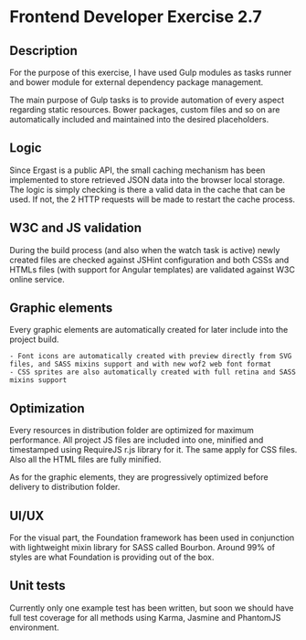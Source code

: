 # Frontend Developer Exercise 2.7

## Description

For the purpose of this exercise, I have used Gulp modules as tasks runner and bower module for external dependency package management.

The main purpose of Gulp tasks is to provide automation of every aspect regarding static resources. Bower packages, custom files and so on are automatically included and maintained into the desired placeholders.

## Logic
Since Ergast is a public API, the small caching mechanism has been implemented to store retrieved JSON data into the browser local storage. The logic is simply checking is there a valid data in the cache that can be used. If not, the 2 HTTP requests will be made to restart the cache process.

## W3C and JS validation
During the build process (and also when the watch task is active) newly created files are checked against JSHint configuration and both CSSs and HTMLs files (with support for Angular templates) are validated against W3C online service.

## Graphic elements
Every graphic elements are automatically created for later include into the project build.

	- Font icons are automatically created with preview directly from SVG files, and SASS mixins support and with new wof2 web font format
	- CSS sprites are also automatically created with full retina and SASS mixins support

## Optimization
Every resources in distribution folder are optimized for maximum performance. All project JS files are included into one, minified and timestamped using RequireJS r.js library for it. The same apply for CSS files. Also all the HTML files are fully minified.

 As for the graphic elements, they are progressively optimized before delivery to distribution folder.

## UI/UX
For the visual part, the Foundation framework has been used in conjunction with lightweight mixin library for SASS called Bourbon. Around 99% of styles are what Foundation is providing out of the box.

## Unit tests
Currently only one example test has been written, but soon we should have full test coverage for all methods using Karma, Jasmine and PhantomJS environment.
